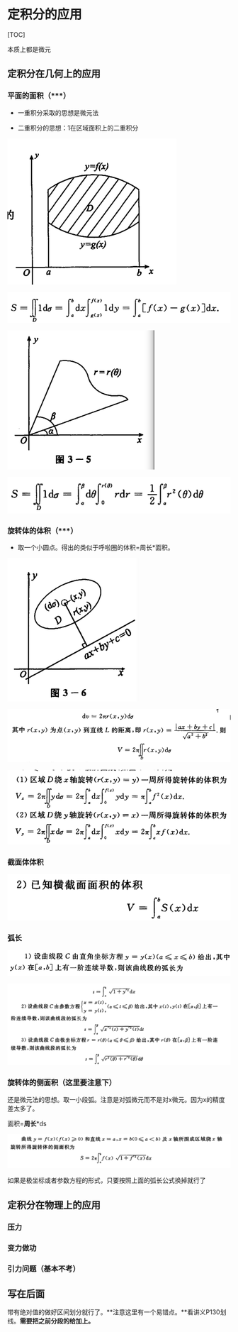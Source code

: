 # 定积分的应用

[TOC]

本质上都是微元

## 定积分在几何上的应用

### 平面的面积（***）

+ 一重积分采取的思想是微元法

+ 二重积分的思想：1在区域面积上的二重积分

![image-20221003215522835](https://raw.githubusercontent.com/Alemdx/pic-bed/master/math3/image-20221003215522835.png)

![image-20221003215516577](https://raw.githubusercontent.com/Alemdx/pic-bed/master/math3/image-20221003215516577.png)

![image-20221003215535840](https://raw.githubusercontent.com/Alemdx/pic-bed/master/math3/image-20221003215535840.png)

![image-20221003215547266](https://raw.githubusercontent.com/Alemdx/pic-bed/master/math3/image-20221003215547266.png)

### 旋转体的体积（***）

+ 取一个小圆点。得出的类似于呼啦圈的体积=周长*面积。

![image-20221003215920576](https://raw.githubusercontent.com/Alemdx/pic-bed/master/math3/image-20221003215920576.png)

![image-20221003220042653](https://raw.githubusercontent.com/Alemdx/pic-bed/master/math3/image-20221003220042653.png)

![image-20221003220406405](https://raw.githubusercontent.com/Alemdx/pic-bed/master/math3/image-20221003220406405.png)

### 截面体体积

![image-20221003220521808](https://raw.githubusercontent.com/Alemdx/pic-bed/master/math3/image-20221003220521808.png)

### 弧长

![image-20221003220653622](https://raw.githubusercontent.com/Alemdx/pic-bed/master/math3/image-20221003220653622.png)

![image-20221003220759583](https://raw.githubusercontent.com/Alemdx/pic-bed/master/math3/image-20221003220759583.png)

### 旋转体的侧面积（这里要注意下）

还是微元法的思想。取一小段弧。注意是对弧微元而不是对x微元。因为x的精度差太多了。

面积=**周长***ds

![image-20221003220831291](https://raw.githubusercontent.com/Alemdx/pic-bed/master/math3/image-20221003220831291.png)

如果是极坐标或者参数方程的形式，只要按照上面的弧长公式换掉就行了

## 定积分在物理上的应用

### 压力

### 变力做功

### 引力问题（基本不考）

## 写在后面

带有绝对值的做好区间划分就行了。**注意这里有一个易错点。**看讲义P130划线。**需要把之前分段的给加上。**

